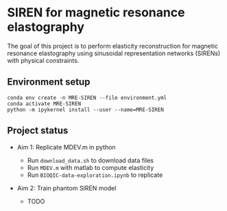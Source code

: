 # SIREN for magnetic resonance elastography

The goal of this project is to perform elasticity reconstruction for magnetic resonance elastography using sinusoidal representation networks (SIRENs) with physical constraints.

## Environment setup

```
conda env create -n MRE-SIREN --file environment.yml
conda activate MRE-SIREN
python -m ipykernel install --user --name=MRE-SIREN
```

## Project status

- Aim 1: Replicate MDEV.m in python
	- Run `download_data.sh` to download data files
	- Run `MDEV.m` with matlab to compute elasticity
	- Run `BIOQIC-data-exploration.ipynb` to replicate

- Aim 2: Train phantom SIREN model
	- TODO
